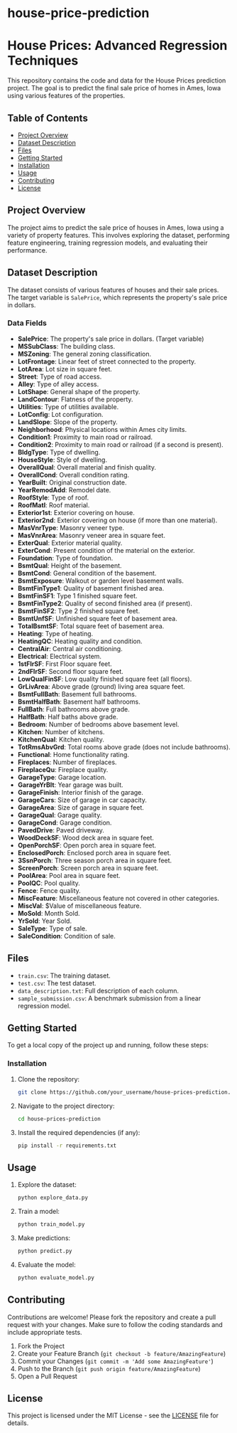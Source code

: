 # house-price-prediction
# House Prices: Advanced Regression Techniques

This repository contains the code and data for the House Prices prediction project. The goal is to predict the final sale price of homes in Ames, Iowa using various features of the properties.

## Table of Contents

- [Project Overview](#project-overview)
- [Dataset Description](#dataset-description)
- [Files](#files)
- [Getting Started](#getting-started)
- [Installation](#installation)
- [Usage](#usage)
- [Contributing](#contributing)
- [License](#license)

## Project Overview

The project aims to predict the sale price of houses in Ames, Iowa using a variety of property features. This involves exploring the dataset, performing feature engineering, training regression models, and evaluating their performance.

## Dataset Description

The dataset consists of various features of houses and their sale prices. The target variable is `SalePrice`, which represents the property's sale price in dollars.

### Data Fields

- **SalePrice**: The property's sale price in dollars. (Target variable)
- **MSSubClass**: The building class.
- **MSZoning**: The general zoning classification.
- **LotFrontage**: Linear feet of street connected to the property.
- **LotArea**: Lot size in square feet.
- **Street**: Type of road access.
- **Alley**: Type of alley access.
- **LotShape**: General shape of the property.
- **LandContour**: Flatness of the property.
- **Utilities**: Type of utilities available.
- **LotConfig**: Lot configuration.
- **LandSlope**: Slope of the property.
- **Neighborhood**: Physical locations within Ames city limits.
- **Condition1**: Proximity to main road or railroad.
- **Condition2**: Proximity to main road or railroad (if a second is present).
- **BldgType**: Type of dwelling.
- **HouseStyle**: Style of dwelling.
- **OverallQual**: Overall material and finish quality.
- **OverallCond**: Overall condition rating.
- **YearBuilt**: Original construction date.
- **YearRemodAdd**: Remodel date.
- **RoofStyle**: Type of roof.
- **RoofMatl**: Roof material.
- **Exterior1st**: Exterior covering on house.
- **Exterior2nd**: Exterior covering on house (if more than one material).
- **MasVnrType**: Masonry veneer type.
- **MasVnrArea**: Masonry veneer area in square feet.
- **ExterQual**: Exterior material quality.
- **ExterCond**: Present condition of the material on the exterior.
- **Foundation**: Type of foundation.
- **BsmtQual**: Height of the basement.
- **BsmtCond**: General condition of the basement.
- **BsmtExposure**: Walkout or garden level basement walls.
- **BsmtFinType1**: Quality of basement finished area.
- **BsmtFinSF1**: Type 1 finished square feet.
- **BsmtFinType2**: Quality of second finished area (if present).
- **BsmtFinSF2**: Type 2 finished square feet.
- **BsmtUnfSF**: Unfinished square feet of basement area.
- **TotalBsmtSF**: Total square feet of basement area.
- **Heating**: Type of heating.
- **HeatingQC**: Heating quality and condition.
- **CentralAir**: Central air conditioning.
- **Electrical**: Electrical system.
- **1stFlrSF**: First Floor square feet.
- **2ndFlrSF**: Second floor square feet.
- **LowQualFinSF**: Low quality finished square feet (all floors).
- **GrLivArea**: Above grade (ground) living area square feet.
- **BsmtFullBath**: Basement full bathrooms.
- **BsmtHalfBath**: Basement half bathrooms.
- **FullBath**: Full bathrooms above grade.
- **HalfBath**: Half baths above grade.
- **Bedroom**: Number of bedrooms above basement level.
- **Kitchen**: Number of kitchens.
- **KitchenQual**: Kitchen quality.
- **TotRmsAbvGrd**: Total rooms above grade (does not include bathrooms).
- **Functional**: Home functionality rating.
- **Fireplaces**: Number of fireplaces.
- **FireplaceQu**: Fireplace quality.
- **GarageType**: Garage location.
- **GarageYrBlt**: Year garage was built.
- **GarageFinish**: Interior finish of the garage.
- **GarageCars**: Size of garage in car capacity.
- **GarageArea**: Size of garage in square feet.
- **GarageQual**: Garage quality.
- **GarageCond**: Garage condition.
- **PavedDrive**: Paved driveway.
- **WoodDeckSF**: Wood deck area in square feet.
- **OpenPorchSF**: Open porch area in square feet.
- **EnclosedPorch**: Enclosed porch area in square feet.
- **3SsnPorch**: Three season porch area in square feet.
- **ScreenPorch**: Screen porch area in square feet.
- **PoolArea**: Pool area in square feet.
- **PoolQC**: Pool quality.
- **Fence**: Fence quality.
- **MiscFeature**: Miscellaneous feature not covered in other categories.
- **MiscVal**: $Value of miscellaneous feature.
- **MoSold**: Month Sold.
- **YrSold**: Year Sold.
- **SaleType**: Type of sale.
- **SaleCondition**: Condition of sale.

## Files

- `train.csv`: The training dataset.
- `test.csv`: The test dataset.
- `data_description.txt`: Full description of each column.
- `sample_submission.csv`: A benchmark submission from a linear regression model.

## Getting Started

To get a local copy of the project up and running, follow these steps:

### Installation

1. Clone the repository:
    ```sh
    git clone https://github.com/your_username/house-prices-prediction.git
    ```
2. Navigate to the project directory:
    ```sh
    cd house-prices-prediction
    ```
3. Install the required dependencies (if any):
    ```sh
    pip install -r requirements.txt
    ```

## Usage

1. Explore the dataset:
    ```sh
    python explore_data.py
    ```
2. Train a model:
    ```sh
    python train_model.py
    ```
3. Make predictions:
    ```sh
    python predict.py
    ```
4. Evaluate the model:
    ```sh
    python evaluate_model.py
    ```

## Contributing

Contributions are welcome! Please fork the repository and create a pull request with your changes. Make sure to follow the coding standards and include appropriate tests.

1. Fork the Project
2. Create your Feature Branch (`git checkout -b feature/AmazingFeature`)
3. Commit your Changes (`git commit -m 'Add some AmazingFeature'`)
4. Push to the Branch (`git push origin feature/AmazingFeature`)
5. Open a Pull Request

## License

This project is licensed under the MIT License - see the [LICENSE](https://www.mit.edu/~amini/LICENSE.md) file for details.
